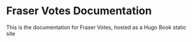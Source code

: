# Fraser Votes Documentation

This is the documentation for Fraser Votes, hosted as a Hugo Book static site